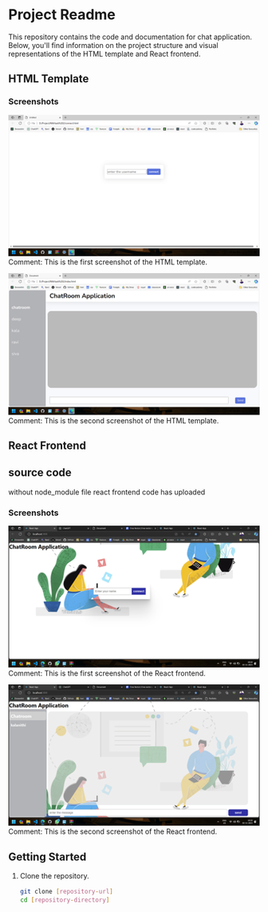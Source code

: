 # Project Readme

This repository contains the code and documentation for chat application. Below, you'll find information on the project structure and visual representations of the HTML template and React frontend.

## HTML Template

### Screenshots
![HTML Template - Screenshot 1](task%202/Screenshot%20(45).png)
Comment: This is the first screenshot of the HTML template.

![HTML Template - Screenshot 2](task%202/Screenshot%20(46).png)
Comment: This is the second screenshot of the HTML template.

## React Frontend

## source code
without node_module file react frontend code has uploaded

### Screenshots
![React Frontend - Screenshot 1](task%203/Screenshot%20(37).png)
Comment: This is the first screenshot of the React frontend.

![React Frontend - Screenshot 2](task%203/Screenshot%20(38).png)
Comment: This is the second screenshot of the React frontend.



## Getting Started

1. Clone the repository.
   ```bash
   git clone [repository-url]
   cd [repository-directory]
